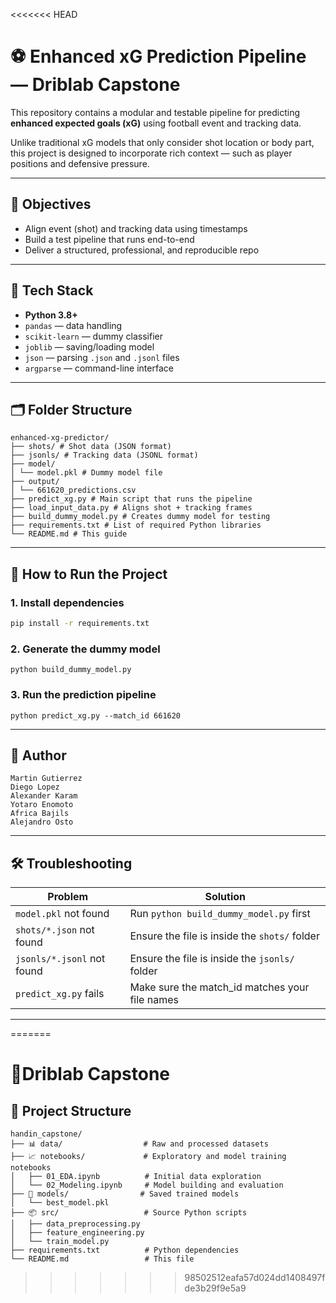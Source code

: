 <<<<<<< HEAD
# ⚽ Enhanced xG Prediction Pipeline — Driblab Capstone

This repository contains a modular and testable pipeline for predicting **enhanced expected goals (xG)** using football event and tracking data.

Unlike traditional xG models that only consider shot location or body part, this project is designed to incorporate rich context — such as player positions and defensive pressure.

---

## 🎯 Objectives

- Align event (shot) and tracking data using timestamps
- Build a test pipeline that runs end-to-end
- Deliver a structured, professional, and reproducible repo

---

## 🧰 Tech Stack

- **Python 3.8+**
- `pandas` — data handling
- `scikit-learn` — dummy classifier
- `joblib` — saving/loading model
- `json` — parsing `.json` and `.jsonl` files
- `argparse` — command-line interface

---

## 🗂️ Folder Structure
```
enhanced-xg-predictor/
├── shots/ # Shot data (JSON format)
├── jsonls/ # Tracking data (JSONL format)
├── model/
│ └── model.pkl # Dummy model file
├── output/
│ └── 661620_predictions.csv
├── predict_xg.py # Main script that runs the pipeline
├── load_input_data.py # Aligns shot + tracking frames
├── build_dummy_model.py # Creates dummy model for testing
├── requirements.txt # List of required Python libraries
└── README.md # This guide
```

---

## 🚀 How to Run the Project

### 1. Install dependencies

```bash
pip install -r requirements.txt
```

### 2. Generate the dummy model

```
python build_dummy_model.py
```

### 3. Run the prediction pipeline

```
python predict_xg.py --match_id 661620
```

---
## 👤 Author
```
Martin Gutierrez
Diego Lopez
Alexander Karam
Yotaro Enomoto
Africa Bajils
Alejandro Osto
```
---

## 🛠️ Troubleshooting

| Problem                   | Solution                                              |
|---------------------------|-------------------------------------------------------|
| `model.pkl` not found     | Run `python build_dummy_model.py` first               |
| `shots/*.json` not found  | Ensure the file is inside the `shots/` folder         |
| `jsonls/*.jsonl` not found| Ensure the file is inside the `jsonls/` folder        |
| `predict_xg.py` fails     | Make sure the match_id matches your file names        |

---

=======
# 🎯Driblab Capstone

## 📁 Project Structure
```
handin_capstone/
├── 📊 data/                  # Raw and processed datasets
├── 📈 notebooks/             # Exploratory and model training notebooks
│   ├── 01_EDA.ipynb          # Initial data exploration
│   └── 02_Modeling.ipynb     # Model building and evaluation
├── 🧠 models/                # Saved trained models
│   └── best_model.pkl
├── 📦 src/                   # Source Python scripts
│   ├── data_preprocessing.py
│   ├── feature_engineering.py
│   └── train_model.py
├── requirements.txt          # Python dependencies
└── README.md                 # This file
```

>>>>>>> 98502512eafa57d024dd1408497fde3b29f9e5a9
